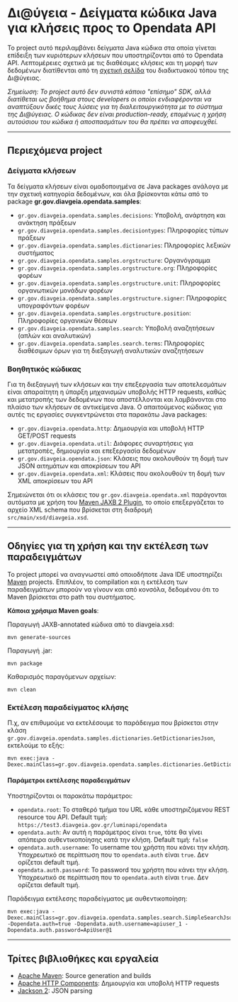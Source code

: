 Δι@ύγεια - Δείγματα κώδικα Java για κλήσεις προς το Opendata API
================================================================

Το project αυτό περιλαμβάνει δείγματα Java κώδικα στα οποία γίνεται επίδειξη
των κυριότερων κλήσεων που υποστηρίζονται από το Opendata API. Λεπτομέρειες
σχετικά με τις διαθέσιμες κλήσεις και τη μορφή των δεδομένων διατίθενται από τη
[σχετική σελίδα](https://test3.diavgeia.gov.gr/api/help) του διαδικτυακού τόπου της Δι@ύγειας.


*Σημείωση: Το project αυτό δεν συνιστά κάποιο "επίσημο" SDK, αλλά διατίθεται ως βοήθημα
στους developers οι οποίοι ενδιαφέρονται να αναπτύξουν δικές τους λύσεις για
τη διαλειτουργικότητα με το σύστημα της Δι@ύγειας. Ο κώδικας δεν είναι production-ready, επομένως η χρήση αυτούσιου του κώδικα ή αποσπασμάτων του θα πρέπει να αποφευχθεί.*

---



Περιεχόμενα project
-------------------

### Δείγματα κλήσεων

Τα δείγματα κλήσεων είναι ομαδοποιημένα σε Java packages ανάλογα με την σχετική
κατηγορία δεδομένων, και όλα βρίσκονται κάτω από το package **gr.gov.diavgeia.opendata.samples**:

- ```gr.gov.diavgeia.opendata.samples.decisions```: Υποβολή, ανάρτηση και ανάκτηση πράξεων
- ```gr.gov.diavgeia.opendata.samples.decisiontypes```: Πληροφορίες τύπων πράξεων
- ```gr.gov.diavgeia.opendata.samples.dictionaries```: Πληροφορίες λεξικών συστήματος
- ```gr.gov.diavgeia.opendata.samples.orgstructure```: Οργανόγραμμα 
- ```gr.gov.diavgeia.opendata.samples.orgstructure.org```: Πληροφορίες φορέων
- ```gr.gov.diavgeia.opendata.samples.orgstructure.unit```: Πληροφορίες οργανωτικών μονάδων φορέων 
- ```gr.gov.diavgeia.opendata.samples.orgstructure.signer```: Πληροφορίες υπογραφόντων φορέων
- ```gr.gov.diavgeia.opendata.samples.orgstructure.position```: Πληροφορίες οργανικών θέσεων
- ```gr.gov.diavgeia.opendata.samples.search```: Υποβολή αναζητήσεων (απλών και αναλυτικών)
- ```gr.gov.diavgeia.opendata.samples.search.terms```: Πληροφορίες διαθέσιμων όρων για τη διεξαγωγή αναλυτικών αναζητήσεων

### Βοηθητικός κώδικας

Για τη διεξαγωγή των κλήσεων και την επεξεργασία των αποτελεσμάτων είναι απαραίτητη η ύπαρξη μηχανισμών υποβολής HTTP requests, καθώς και μετατροπής των δεδομένων που αποστέλλονται και λαμβάνονται στο πλαίσιο των κλήσεων σε αντικείμενα Java. Ο απαιτούμενος κώδικας για αυτές τις εργασίες συγκεντρώνεται στα παρακάτω Java packages:

- ```gr.gov.diavgeia.opendata.http```: Δημιουργία και υποβολή HTTP GET/POST requests
- ```gr.gov.diavgeia.opendata.util```: Διάφορες συναρτήσεις για μετατροπές, δημιουργία και επεξεργασία δεδομένων
- ```gr.gov.diavgeia.opendata.json```: Κλάσεις που ακολουθούν τη δομή των JSON αιτημάτων και αποκρίσεων του API
- ```gr.gov.diavgeia.opendata.xml```: Κλάσεις που ακολουθούν τη δομή των XML αποκρίσεων του API

Σημειώνεται ότι οι κλάσεις του ```gr.gov.diavgeia.opendata.xml``` παράγονται αυτόματα με χρήση του [Maven JAXB 2 Plugin](https://java.net/projects/maven-jaxb2-plugin/pages/Home), το οποίο επεξεργάζεται το αρχείο XML schema που βρίσκεται στη διαδρομή ```src/main/xsd/diavgeia.xsd```.


---


Οδηγίες για τη χρήση και την εκτέλεση των παραδειγμάτων
-------------------------------------------------------

Το project μπορεί να αναγνωστεί από οποιοδήποτε Java IDE υποστηρίζει [Maven](http://maven.apache.org/) projects. Επιπλέον, το compilation και η εκτέλεση των παραδειγμάτων μπορούν να γίνουν και από κονσόλα, δεδομένου ότι το Maven βρίσκεται στο path του συστήματος.

**Κάποια χρήσιμα Maven goals**:

Παραγωγή JAXB-annotated κώδικα από το diavgeia.xsd: 

```
mvn generate-sources
```

Παραγωγή .jar: 

```
mvn package
```

Καθαρισμός παραγόμενων αρχείων:

```
mvn clean
```

### Εκτέλεση παραδείγματος κλήσης

Π.χ, αν επιθυμούμε να εκτελέσουμε το παράδειγμα που βρίσκεται στην κλάση ```gr.gov.diavgeia.opendata.samples.dictionaries.GetDictionariesJson```, εκτελούμε το εξής:

```
mvn exec:java -Dexec.mainClass=gr.gov.diavgeia.opendata.samples.dictionaries.GetDictionariesJson
```

#### Παράμετροι εκτέλεσης παραδειγμάτων

Υποστηρίζονται οι παρακάτω παράμετροι:

- ```opendata.root```: Το σταθερό τμήμα του URL κάθε υποστηριζόμενου REST resource του API. Default τιμή: ```https://test3.diavgeia.gov.gr/luminapi/opendata```
- ```opendata.auth```: Αν αυτή η παράμετρος είναι ```true```, τότε θα γίνει απόπειρα αυθεντικοποίησης κατά την κλήση.  Default τιμή: ```false```
- ```opendata.auth.username```: Το username του χρήστη που κάνει την κλήση. Υποχρεωτικό σε περίπτωση που το ```opendata.auth``` είναι ```true```. Δεν ορίζεται default τιμή. 
- ```opendata.auth.password```: Το password του χρήστη που κάνει την κλήση. Υποχρεωτικό σε περίπτωση που  το ```opendata.auth``` είναι ```true```. Δεν ορίζεται default τιμή. 

Παράδειγμα εκτέλεσης παραδείγματος με αυθεντικοποίηση:

```
mvn exec:java -Dexec.mainClass=gr.gov.diavgeia.opendata.samples.search.SimpleSearchJson -Dopendata.auth=true -Dopendata.auth.username=apiuser_1 -Dopendata.auth.password=ApiUser@1
```

---

Τρίτες βιβλιοθήκες και εργαλεία
-------------------------------

- [Apache Maven](http://maven.apache.org/): Source generation and builds
- [Apache HTTP Components](http://hc.apache.org/): Δημιουργία και υποβολή HTTP requests
- [Jackson 2](http://wiki.fasterxml.com/JacksonHome): JSON parsing 


